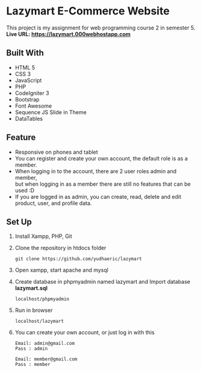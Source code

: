 # Lazymart E-Commerce Website

This project is my assignment for web programming course 2 in semester 5. <br>
**Live URL: https://lazymart.000webhostapp.com**

## Built With

- HTML 5
- CSS 3
- JavaScript
- PHP
- CodeIgniter 3
- Bootstrap
- Font Awesome
- Sequence JS Slide in Theme
- DataTables

## Feature
- Responsive on phones and tablet
- You can register and create your own account, the default role is as a member.
- When logging in to the account, there are 2 user roles admin and member, <br> but when logging in as a member there are still no features that can be used :D
- If you are logged in as admin, you can create, read, delete and edit product, user, and profile data.

## Set Up
1. Install Xampp, PHP, Git
2. Clone the repository in htdocs folder

   ```
   git clone https://github.com/yudhaeric/lazymart
   ```
3. Open xampp, start apache and mysql
4. Create database in phpmyadmin named lazymart and Import database **lazymart.sql**

   ```
   localhost/phpmyadmin
   ```
6. Run in browser

   ```
   localhost/lazymart
   ```
7. You can create your own account, or just log in with this

   ```
   Email: admin@gmail.com
   Pass : admin

   Email: member@gmail.com
   Pass : member
   ```
